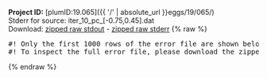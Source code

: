 **Project ID:** [plumID:19.065]({{ '/' | absolute_url }}eggs/19/065/)  
Stderr for source:  iter_10_pc_[-0.75,0.45].dat   
Download: [zipped raw stdout](iter_10_pc_[-0.75,0.45].dat.plumed_master.stdout.txt.zip) - [zipped raw stderr](iter_10_pc_[-0.75,0.45].dat.plumed_master.stderr.txt.zip) 
{% raw %}
<pre>
#! Only the first 1000 rows of the error file are shown below
#! To inspect the full error file, please download the zipped raw stderr file above
</pre>
{% endraw %}
